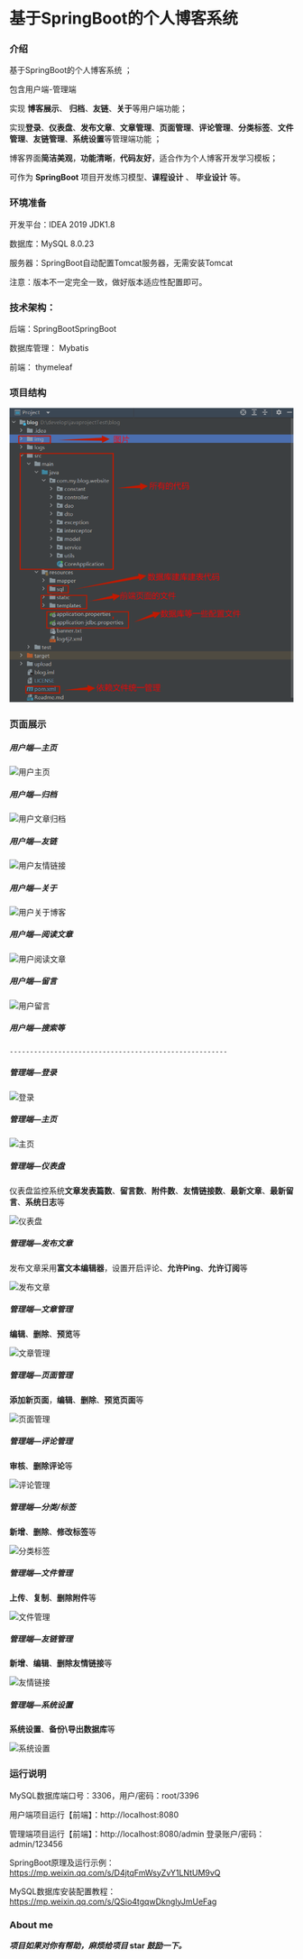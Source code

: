 # 基于SpringBoot的个人博客系统


### 介绍
基于SpringBoot的个人博客系统 ；

包含用户端-管理端

实现 **博客展示**、 **归档**、**友链**、**关于**等用户端功能；

实现**登录**、**仪表盘**、**发布文章**、**文章管理**、**页面管理**、**评论管理**、**分类标签**、**文件管理**、**友链管理**、**系统设置**等管理端功能 ；

博客界面**简洁美观**，**功能清晰**，**代码友好**，适合作为个人博客开发学习模板；

可作为 **SpringBoot** 项目开发练习模型、**课程设计** 、 **毕业设计** 等。




### 环境准备
开发平台：IDEA 2019  JDK1.8

数据库：MySQL 8.0.23

服务器：SpringBoot自动配置Tomcat服务器，无需安装Tomcat

注意：版本不一定完全一致，做好版本适应性配置即可。



### 技术架构：

后端：SpringBootSpringBoot 

数据库管理： Mybatis 

前端： thymeleaf



### 项目结构

![项目结构](./img/项目结构.png)



### 页面展示

##### 用户端—主页

![用户主页](./img/用户主页.png)



#####  **用户端—归档**

![用户文章归档](./img/用户文章归档.png)



##### 用户端—友链

![用户友情链接](./img/用户友情链接.png)



##### 用户端—关于

![用户关于博客](./img/用户关于博客.png)



##### 用户端—阅读文章

![用户阅读文章](./img/用户阅读文章.png)



##### 用户端—留言

![用户留言](./img/用户留言.png)



##### 用户端—搜索等



```
------------------------------------------------------
```



##### 管理端—登录

![登录](./img/登录.png)



##### 管理端—主页

![主页](./img/主页.png)



##### 管理端—仪表盘

仪表盘监控系统**文章发表篇数**、**留言数**、**附件数**、**友情链接数**、**最新文章**、**最新留言**、**系统日志**等

![仪表盘](./img/仪表盘.png)



##### 管理端—发布文章

发布文章采用**富文本编辑器**，设置开启评论、**允许Ping**、**允许订阅**等

![发布文章](./img/发布文章.png)



##### 管理端—文章管理

**编辑**、**删除**、**预览**等

![文章管理](./img/文章管理.png)



##### 管理端—页面管理

**添加新页面**，**编辑**、**删除**、**预览页面**等

![页面管理](./img/页面管理.png)



##### 管理端—评论管理

**审核**、**删除评论**等

![评论管理](./img/评论管理.png)



##### 管理端—分类/标签

**新增**、**删除**、**修改标签**等

![分类标签](./img/分类标签.png)



##### 管理端—文件管理

**上传**、**复制**、**删除附件**等

![文件管理](./img/文件管理.png)



##### 管理端—友链管理

**新增**、**编辑**、**删除友情链接**等

![友情链接](./img/友情链接.png)



##### 管理端—系统设置

**系统设置**、**备份\导出数据库**等

![系统设置](./img/系统设置.png)



### **运行说明**

MySQL数据库端口号：3306，用户/密码：root/3396 

用户端项目运行【前端】：http://localhost:8080  

管理端项目运行【前端】：http://localhost:8080/admin   登录账户/密码：admin/123456

SpringBoot原理及运行示例：https://mp.weixin.qq.com/s/D4jtqFmWsyZvY1LNtUM9vQ

MySQL数据库安装配置教程：https://mp.weixin.qq.com/s/QSio4tgqwDknglyJmUeFag



### About me

***项目如果对你有帮助，麻烦给项目*  star  *鼓励一下。***
